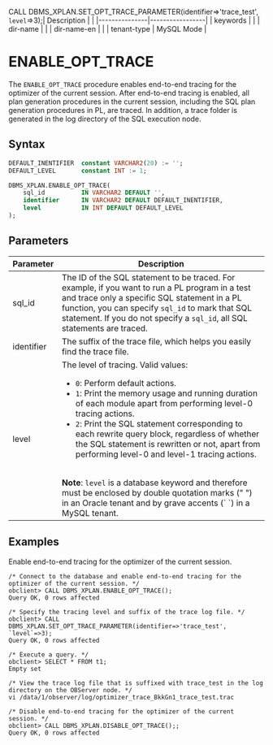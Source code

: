 CALL DBMS_XPLAN.SET_OPT_TRACE_PARAMETER(identifier=>'trace_test', `level`=>3);| Description   |                 |
|---------------|-----------------|
| keywords      |                 |
| dir-name      |                 |
| dir-name-en   |                 |
| tenant-type   | MySQL Mode      |

# ENABLE_OPT_TRACE


The `ENABLE_OPT_TRACE` procedure enables end-to-end tracing for the optimizer of the current session. After end-to-end tracing is enabled, all plan generation procedures in the current session, including the SQL plan generation procedures in PL, are traced. In addition, a trace folder is generated in the log directory of the SQL execution node.

## Syntax

```sql
DEFAULT_INENTIFIER  constant VARCHAR2(20) := '';
DEFAULT_LEVEL       constant INT := 1;

DBMS_XPLAN.ENABLE_OPT_TRACE(
    sql_id          IN VARCHAR2 DEFAULT '',
    identifier      IN VARCHAR2 DEFAULT DEFAULT_INENTIFIER,
    level           IN INT DEFAULT DEFAULT_LEVEL
);
```

## Parameters

| Parameter | Description |
| --- | --- |
| sql_id | The ID of the SQL statement to be traced. For example, if you want to run a PL program in a test and trace only a specific SQL statement in a PL function, you can specify `sql_id` to mark that SQL statement. If you do not specify a `sql_id`, all SQL statements are traced.  |
| identifier | The suffix of the trace file, which helps you easily find the trace file.  |
| level | The level of tracing. Valid values:<ul> <li> `0`: Perform default actions. </li> <li> `1`: Print the memory usage and running duration of each module apart from performing level-0 tracing actions. </li> <li> `2`: Print the SQL statement corresponding to each rewrite query block, regardless of whether the SQL statement is rewritten or not, apart from performing level-0 and level-1 tracing actions. </li></ul> <br> **Note**: `level` is a database keyword and therefore must be enclosed by double quotation marks (" ") in an Oracle tenant and by grave accents (\` \`) in a MySQL tenant.  |

## Examples

Enable end-to-end tracing for the optimizer of the current session.

```shell
/* Connect to the database and enable end-to-end tracing for the optimizer of the current session. */
obclient> CALL DBMS_XPLAN.ENABLE_OPT_TRACE();
Query OK, 0 rows affected

/* Specify the tracing level and suffix of the trace log file. */
obclient> CALL DBMS_XPLAN.SET_OPT_TRACE_PARAMETER(identifier=>'trace_test', `level`=>3);
Query OK, 0 rows affected

/* Execute a query. */
obclient> SELECT * FROM t1;
Empty set

/* View the trace log file that is suffixed with trace_test in the log directory on the OBServer node. */
vi /data/1/observer/log/optimizer_trace_BkkGn1_trace_test.trac

/* Disable end-to-end tracing for the optimizer of the current session. */
obclient> CALL DBMS_XPLAN.DISABLE_OPT_TRACE();;
Query OK, 0 rows affected
```

